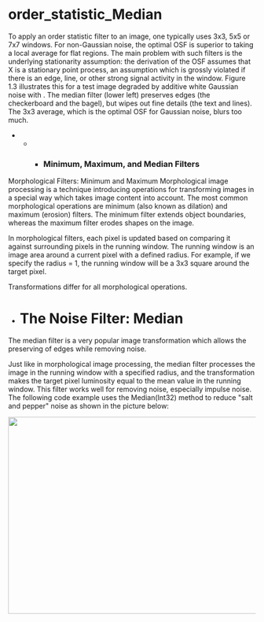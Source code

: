 # **order_statistic_Median**

To apply an order statistic filter to an image, one typically uses 3x3, 5x5 or 7x7 windows. For non-Gaussian noise, the optimal OSF is superior to taking a local average for flat regions. The main problem with such filters is the underlying stationarity assumption: the derivation of the OSF assumes that X is a stationary point process, an assumption which is grossly violated if there is an edge, line, or other strong signal activity in the window. Figure 1.3 illustrates this for a test image degraded by additive white Gaussian noise with  . The median filter (lower left) preserves edges (the checkerboard and the bagel), but wipes out fine details (the text and lines). The 3x3 average, which is the optimal OSF for Gaussian noise, blurs too much.

+ + + ### **Minimum**, **Maximum**, and **Median** Filters

Morphological Filters: Minimum and Maximum
Morphological image processing is a technique introducing operations for transforming images in a special way which takes image content into account. The most common morphological operations are minimum (also known as dilation) and maximum (erosion) filters. The minimum filter extends object boundaries, whereas the maximum filter erodes shapes on the image.

In morphological filters, each pixel is updated based on comparing it against surrounding pixels in the running window. The running window is an image area around a current pixel with a defined radius. For example, if we specify the radius = 1, the running window will be a 3x3 square around the target pixel.

Transformations differ for all morphological operations.

* # **The Noise Filter: Median**

The median filter is a very popular image transformation which allows the preserving of edges while removing noise.

Just like in morphological image processing, the median filter processes the image in the running window with a specified radius, and the transformation makes the target pixel luminosity equal to the mean value in the running window. This filter works well for removing noise, especially impulse noise. The following code example uses the Median(Int32) method to reduce "salt and pepper" noise as shown in the picture below: 

<img src="https://www.graphicsmill.com/docs/gm/midF.png" height="400" width="700" >
